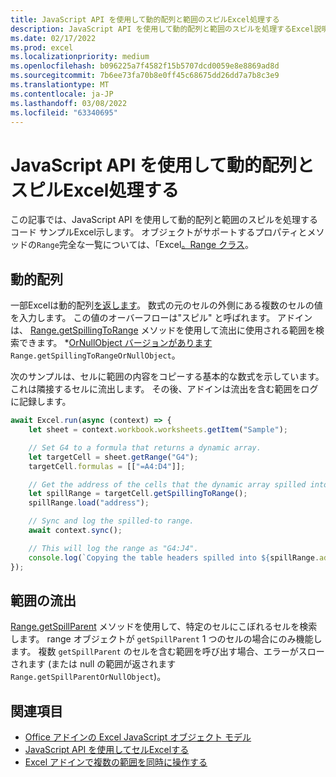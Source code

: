 ```yaml
---
title: JavaScript API を使用して動的配列と範囲のスピルExcel処理する
description: JavaScript API を使用して動的配列と範囲のスピルを処理するExcel説明します。
ms.date: 02/17/2022
ms.prod: excel
ms.localizationpriority: medium
ms.openlocfilehash: b096225a7f4582f15b5707dcd0059e8e8869ad8d
ms.sourcegitcommit: 7b6ee73fa70b8e0ff45c68675dd26dd7a7b8c3e9
ms.translationtype: MT
ms.contentlocale: ja-JP
ms.lasthandoff: 03/08/2022
ms.locfileid: "63340695"
---
```

# <a name="handle-dynamic-arrays-and-spilling-using-the-excel-javascript-api"></a>JavaScript API を使用して動的配列とスピルExcel処理する

この記事では、JavaScript API を使用して動的配列と範囲のスピルを処理するコード サンプルExcel示します。 オブジェクトがサポートするプロパティとメソッドの`Range`完全な一覧については、「Excel[。Range クラス](/javascript/api/excel/excel.range)。

## <a name="dynamic-arrays"></a>動的配列

一部Excelは動的配列[を返します](https://support.microsoft.com/office/205c6b06-03ba-4151-89a1-87a7eb36e531)。 数式の元のセルの外側にある複数のセルの値を入力します。 この値のオーバーフローは"スピル" と呼ばれます。 アドインは、 [Range.getSpillingToRange](/javascript/api/excel/excel.range#excel-excel-range-getspillingtorange-member(1)) メソッドを使用して流出に使用される範囲を検索できます。 *[OrNullObject バージョンがあります](../develop/application-specific-api-model.md#ornullobject-methods-and-properties)`Range.getSpillingToRangeOrNullObject`。

次のサンプルは、セルに範囲の内容をコピーする基本的な数式を示しています。これは隣接するセルに流出します。 その後、アドインは流出を含む範囲をログに記録します。

```js
await Excel.run(async (context) => {
    let sheet = context.workbook.worksheets.getItem("Sample");

    // Set G4 to a formula that returns a dynamic array.
    let targetCell = sheet.getRange("G4");
    targetCell.formulas = [["=A4:D4"]];

    // Get the address of the cells that the dynamic array spilled into.
    let spillRange = targetCell.getSpillingToRange();
    spillRange.load("address");

    // Sync and log the spilled-to range.
    await context.sync();

    // This will log the range as "G4:J4".
    console.log(`Copying the table headers spilled into ${spillRange.address}.`);
});
```

## <a name="range-spilling"></a>範囲の流出

[Range.getSpillParent](/javascript/api/excel/excel.range#excel-excel-range-getspillparent-member(1)) メソッドを使用して、特定のセルにこぼれるセルを検索します。 range オブジェクトが `getSpillParent` 1 つのセルの場合にのみ機能します。 複数 `getSpillParent` のセルを含む範囲を呼び出す場合、エラーがスローされます (または null の範囲が返されます `Range.getSpillParentOrNullObject`)。

## <a name="see-also"></a>関連項目

- [Office アドインの Excel JavaScript オブジェクト モデル](excel-add-ins-core-concepts.md)
- [JavaScript API を使用してセルExcelする](excel-add-ins-cells.md)
- [Excel アドインで複数の範囲を同時に操作する](excel-add-ins-multiple-ranges.md)
